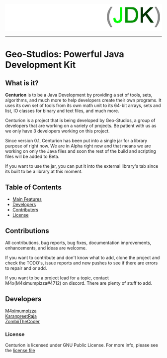 <div align="center">
<img src="https://raw.githubusercontent.com/GeoStudios/ContentStorage/main/Projects/Centurion/Logo.png" width="750">
</div>

-----------------

# Geo-Studios: Powerful Java Development Kit

## What is it?

**Centurion** is to be a Java Development by providing a set of tools, sets, algorithms, 
and much more to help developers create their own programs. It uses its own set of tools
from its own math unit to its 64-bit arrays, sets and list, IO classes for binary and text
files, and much more.

Centurion is a project that is being developed by Geo-Studios, a group of developers that
are working on a variety of projects. Be patient with us as we only have 3 developers working
on this project. 

Since version 0.1, Centurion has been put into a single jar for a library purpose of right now.
We are in Alpha right now and that means we are working on only the Java files and soon the rest
of the build and scripting files will be added to Beta.

If you want to use the jar, you can put it into the external library's tab since its built
to be a library at this moment. 

## Table of Contents

- [Main Features](#main-features)
- [Developers](#developers)
- [Contributers](#contributions)
- [License](#license)

## Contributions

All contributions, bug reports, bug fixes, documentation improvements, enhancements, and ideas are welcome.

If you want to contribute and don't know what to add, clone the project and check the TODO's, issue reports and new pushes to see
if there are errors to repair and or add.

If you want to be a project lead for a topic, contact M4x(M4ximumpizza#4712) on discord. There are plenty of stuff to add.

## Developers

[M4ximumpizza](https://github.com/M4ximumPizza)</br>
[KaranpreetRaja](https://github.com/KaranpreetRaja)</br>
[ZombiiTheCoder](https://github.com/ZombiiTheCoder)

### License

Centurion is licensed under GNU Public License. For more info, please see the [license file](https://github.com/GeoStudios/Centurion/blob/main/License.rtf)
